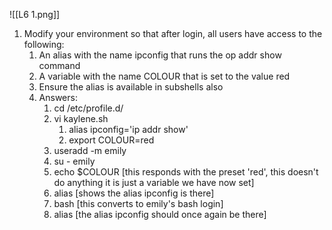 ![[L6 1.png]]

1. Modify your environment so that after login, all users have access to the following:
	1. An alias with the name ipconfig that runs the op addr show command 
	2. A variable with the name COLOUR that is set to the value red 
	3. Ensure the alias is available in subshells also
	4. Answers:
		1. cd /etc/profile.d/
		2. vi kaylene.sh
			1. alias ipconfig='ip addr show'
			2. export COLOUR=red
		3. useradd -m emily
		4. su - emily
		5. echo $COLOUR [this responds with the preset 'red', this doesn't do anything it is just a variable we have now set]
		6. alias [shows the alias ipconfig is there]
		7. bash [this converts to emily's bash login]
		8. alias [the alias ipconfig should once again be  there] 